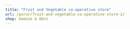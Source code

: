```yaml
---
title: "Fruit and Vegetable co-operative store"
url: /porur/fruit-and-vegetable-co-operative-store-2/
shop: Gemüse & Obst
---
```

